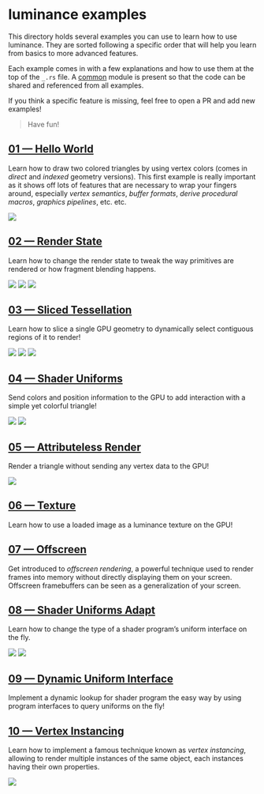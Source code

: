 # luminance examples

This directory holds several examples you can use to learn how to use luminance. They are sorted
following a specific order that will help you learn from basics to more advanced features.

Each example comes in with a few explanations and how to use them at the top of the `_.rs` file.
A [common](./common/mod.rs) module is present so that the code can be shared and referenced from
all examples.

If you think a specific feature is missing, feel free to open a PR and add new examples!

> Have fun!

## [01 — Hello World](./01-hello-world.rs)

Learn how to draw two colored triangles by using vertex colors (comes in *direct* and *indexed*
geometry versions). This first example is really important as it shows off lots of features that
are necessary to wrap your fingers around, especially _vertex semantics_, _buffer formats_, _derive
procedural macros_, _graphics pipelines_, etc. etc.

![](../../docs/imgs/01-screenshot.png)

## [02 — Render State](./02-render-state.rs)

Learn how to change the render state to tweak the way primitives are rendered or how fragment
blending happens.

![](../../docs/imgs/02-screenshot.png)
![](../../docs/imgs/02-screenshot-alt.png)
![](../../docs/imgs/02-screenshot-alt2.png)

## [03 — Sliced Tessellation](./03-sliced-tess.rs)

Learn how to slice a single GPU geometry to dynamically select contiguous regions of it to render!

![](../../docs/imgs/03-screenshot.png)
![](../../docs/imgs/03-screenshot-alt.png)
![](../../docs/imgs/03-screenshot-alt2.png)

## [04 — Shader Uniforms](./04-shader-uniforms.rs)

Send colors and position information to the GPU to add interaction with a simple yet colorful
triangle!

![](../../docs/imgs/04-screenshot.png)
![](../../docs/imgs/04-screenshot-alt.png)

## [05 — Attributeless Render](./05-attributeless.rs)

Render a triangle without sending any vertex data to the GPU!

![](../../docs/imgs/05-screenshot.png)

## [06 — Texture](./06-texture.rs)

Learn how to use a loaded image as a luminance texture on the GPU!

## [07 — Offscreen](./07-offscreen.rs)

Get introduced to *offscreen rendering*, a powerful technique used to render frames into memory
without directly displaying them on your screen. Offscreen framebuffers can be seen as a
generalization of your screen.

## [08 — Shader Uniforms Adapt](./08-shader-uniforms-adapt.rs)

Learn how to change the type of a shader program’s uniform interface on the fly.

![](../../docs/imgs/08-screenshot.png)
![](../../docs/imgs/08-screenshot-alt.png)

## [09 — Dynamic Uniform Interface](./09-dynamic-uniform-interface.rs)

Implement a dynamic lookup for shader program the easy way by using program interfaces to query
uniforms on the fly!

## [10 — Vertex Instancing](./10-vertex-instancing.rs)

Learn how to implement a famous technique known as _vertex instancing_, allowing to render multiple
instances of the same object, each instances having their own properties.

![](../../docs/imgs/10-screenshot.png)
